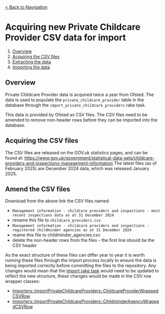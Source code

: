 [< Back to Navigation](../README.md)

# Acquiring new Private Childcare Provider CSV data for import

1. [Overview](#overview)
1. [Acquiring the CSV files](#acquiring-the-csv-files)
1. [Extracting the data](#extracting-the-data)
1. [Importing the data](../docs/importing_data.md#importing-private-childcare-provider-data)

## Overview

Private Childcare Provider data is acquired twice a year from Ofsted. The data is used to populate the `private_childcare_provider` table in the database through the `import_private_childcare_providers` rake task.

This data is provided by Ofsted as CSV files. The CSV files need to be amended to remove non-header rows before they can be imported into the database.

## Acquiring the CSV files

The CSV files are released on the GOV.uk statistics pages, and can be found at: https://www.gov.uk/government/statistical-data-sets/childcare-providers-and-inspections-management-information
The latest files (as of February 2025) are December 2024 data, which was released January 2025.

## Amend the CSV files

Download from the above link the CSV files named:
- `Management information - childcare providers and inspections - most recent inspections data as at 31 December 2024`
- rename this file to `childcare_providers.csv`
- `Management information - childcare providers and inspections - registered childminder agencies as at 31 December 2024`
- reame this file to childminder_agencies.csv
- delete the non-header rows from the files - the first line should be the CSV header

As the exact structure of these files can differ year to year it is worth running these files through the import process locally to ensure the data is being imported correctly before committing the files to the repository. Any changes would mean that the [import rake task](../lib/tasks/private_childcare_providers.rake) would need to be updated to reflect the new structure, these changes would be made in the CSV row wrapper classes:
- [Importers::ImportPrivateChildcareProviders::ChildcareProviderWrappedCSVRow](../app/services/importers/import_private_childcare_providers.rb)
- [Importers::ImportPrivateChildcareProviders::ChildminderAgencyWrappedCSVRow](../app/services/importers/import_private_childcare_providers.rb)
